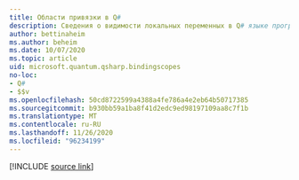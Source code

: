 ```yaml
---
title: Области привязки в Q#
description: Сведения о видимости локальных переменных в Q# языке программирования.
author: bettinaheim
ms.author: beheim
ms.date: 10/07/2020
ms.topic: article
uid: microsoft.quantum.qsharp.bindingscopes
no-loc:
- Q#
- $$v
ms.openlocfilehash: 50cd8722599a4388a4fe786a4e2eb64b50717385
ms.sourcegitcommit: b930bb59a1ba8f41d2edc9ed98197109aa8c7f1b
ms.translationtype: MT
ms.contentlocale: ru-RU
ms.lasthandoff: 11/26/2020
ms.locfileid: "96234199"
---
```

<!---
# Binding scopes in Q#
-->

[!INCLUDE [source link](~/includes/qsharp-language/Specifications/Language/2_Statements/BindingScopes.md)]

